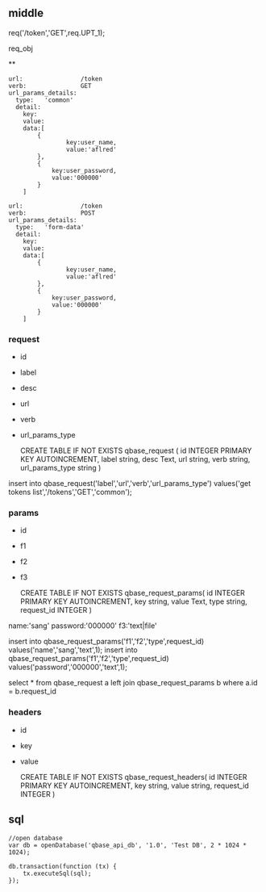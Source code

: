
## middle


req('/token','GET',req.UPT_1);

req_obj

**
```
url:                /token
verb:               GET
url_params_details: 
  type:   'common'
  detail: 
    key:   
    value: 
	data:[
		{
				key:user_name,
				value:'aflred'
		},
		{
			key:user_password,
			value:'000000'
		}
	]
```



```
url:                /token
verb:               POST
url_params_details: 
  type:   'form-data'
  detail: 
    key:   
    value: 
	data:[
		{
				key:user_name,
				value:'aflred'
		},
		{
			key:user_password,
			value:'000000'
		}
	]
```


	
### request
	
- id
- label
- desc
- url
- verb
- url_params_type

	CREATE TABLE IF NOT EXISTS qbase_request (
		id INTEGER PRIMARY KEY AUTOINCREMENT, 
		label string,
		desc Text,
		url string,
		verb string,
		url_params_type string
	)


insert into qbase_request('label','url','verb','url_params_type') values('get tokens list','/tokens','GET','common');
### params

- id
- f1
- f2
- f3

	CREATE TABLE IF NOT EXISTS qbase_request_params(
		id INTEGER PRIMARY KEY AUTOINCREMENT, 
		key string,
		value Text,
		type string,
		request_id INTEGER
	)

name:'sang'
password:'000000'
f3:'text|file'

insert into qbase_request_params('f1','f2','type',request_id) values('name','sang','text',1);
insert into qbase_request_params('f1','f2','type',request_id) values('password','000000','text',1);

select * from qbase_request a left join qbase_request_params b where a.id = b.request_id

### headers

- id
- key
- value

	CREATE TABLE IF NOT EXISTS qbase_request_headers(
		id INTEGER PRIMARY KEY AUTOINCREMENT, 
		key string,
		value string,
		request_id INTEGER
	)




## sql


	//open database
	var db = openDatabase('qbase_api_db', '1.0', 'Test DB', 2 * 1024 * 1024); 

	db.transaction(function (tx) {            
		tx.executeSql(sql);
	});
